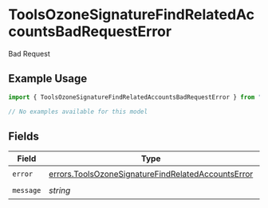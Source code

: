 # ToolsOzoneSignatureFindRelatedAccountsBadRequestError

Bad Request

## Example Usage

```typescript
import { ToolsOzoneSignatureFindRelatedAccountsBadRequestError } from "@speakeasy-sdks/bluesky/models/errors";

// No examples available for this model
```

## Fields

| Field                                                                                                                    | Type                                                                                                                     | Required                                                                                                                 | Description                                                                                                              |
| ------------------------------------------------------------------------------------------------------------------------ | ------------------------------------------------------------------------------------------------------------------------ | ------------------------------------------------------------------------------------------------------------------------ | ------------------------------------------------------------------------------------------------------------------------ |
| `error`                                                                                                                  | [errors.ToolsOzoneSignatureFindRelatedAccountsError](../../models/errors/toolsozonesignaturefindrelatedaccountserror.md) | :heavy_check_mark:                                                                                                       | N/A                                                                                                                      |
| `message`                                                                                                                | *string*                                                                                                                 | :heavy_check_mark:                                                                                                       | N/A                                                                                                                      |